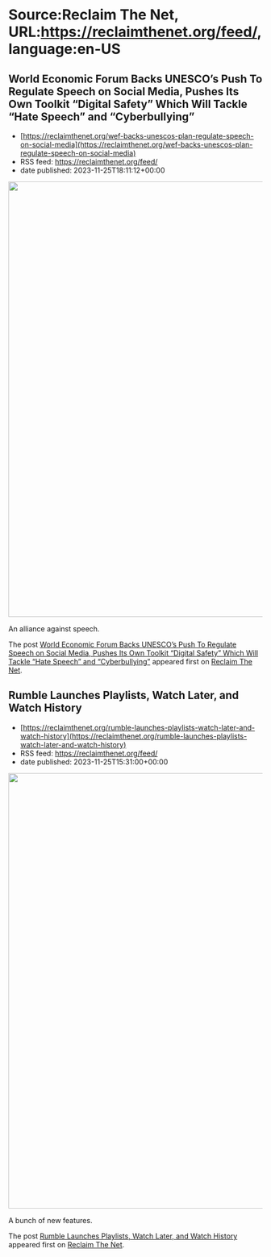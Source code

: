 # Source:Reclaim The Net, URL:https://reclaimthenet.org/feed/, language:en-US

## World Economic Forum Backs UNESCO’s Push To Regulate Speech on Social Media, Pushes Its Own Toolkit “Digital Safety” Which Will Tackle “Hate Speech” and “Cyberbullying”
 - [https://reclaimthenet.org/wef-backs-unescos-plan-regulate-speech-on-social-media](https://reclaimthenet.org/wef-backs-unescos-plan-regulate-speech-on-social-media)
 - RSS feed: https://reclaimthenet.org/feed/
 - date published: 2023-11-25T18:11:12+00:00

<a href="https://reclaimthenet.org/wef-backs-unescos-plan-regulate-speech-on-social-media" rel="nofollow" title="World Economic Forum Backs UNESCO’s Push To Regulate Speech on Social Media, Pushes Its Own Toolkit “Digital Safety” Which Will Tackle “Hate Speech” and “Cyberbullying”"><img alt="" class="webfeedsFeaturedVisual wp-post-image" height="864" src="https://reclaimthenet.org/wp-content/uploads/2023/11/wef-backs-unesco.jpg" style="display: block; margin: auto; margin-bottom: 15px;" width="1536" /></a><p>An alliance against speech.</p>
<p>The post <a href="https://reclaimthenet.org/wef-backs-unescos-plan-regulate-speech-on-social-media">World Economic Forum Backs UNESCO’s Push To Regulate Speech on Social Media, Pushes Its Own Toolkit “Digital Safety” Which Will Tackle “Hate Speech” and “Cyberbullying”</a> appeared first on <a href="https://reclaimthenet.org">Reclaim The Net</a>.</p>

## Rumble Launches Playlists, Watch Later, and Watch History
 - [https://reclaimthenet.org/rumble-launches-playlists-watch-later-and-watch-history](https://reclaimthenet.org/rumble-launches-playlists-watch-later-and-watch-history)
 - RSS feed: https://reclaimthenet.org/feed/
 - date published: 2023-11-25T15:31:00+00:00

<a href="https://reclaimthenet.org/rumble-launches-playlists-watch-later-and-watch-history" rel="nofollow" title="Rumble Launches Playlists, Watch Later, and Watch History"><img alt="" class="webfeedsFeaturedVisual wp-post-image" height="864" src="https://reclaimthenet.org/wp-content/uploads/2023/11/rumble-new-features.jpg" style="display: block; margin: auto; margin-bottom: 15px;" width="1536" /></a><p>A bunch of new features.</p>
<p>The post <a href="https://reclaimthenet.org/rumble-launches-playlists-watch-later-and-watch-history">Rumble Launches Playlists, Watch Later, and Watch History</a> appeared first on <a href="https://reclaimthenet.org">Reclaim The Net</a>.</p>

